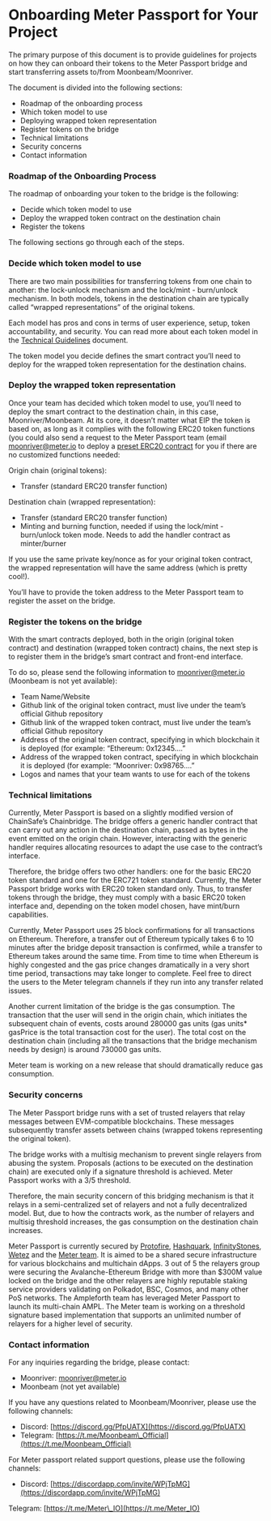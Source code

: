 # Onboarding Meter Passport for Your Project

The primary purpose of this document is to provide guidelines for projects on how they can onboard their tokens to the Meter Passport bridge and start transferring assets to/from Moonbeam/Moonriver.  


The document is divided into the following sections:

* Roadmap of the onboarding process
* Which token model to use
* Deploying wrapped token representation
* Register tokens on the bridge
* Technical limitations
* Security concerns
* Contact information

### Roadmap of the Onboarding Process

The roadmap of onboarding your token to the bridge is the following:  


* Decide which token model to use
* Deploy the wrapped token contract on the destination chain
* Register the tokens

The following sections go through each of the steps.

### Decide which token model to use

There are two main possibilities for transferring tokens from one chain to another: the lock-unlock mechanism and the lock/mint - burn/unlock mechanism. In both models, tokens in the destination chain are typically called “wrapped representations” of the original tokens.  


Each model has pros and cons in terms of user experience, setup, token accountability, and security. You can read more about each token model in the [Technical Guidelines](https://docs.google.com/document/d/1z8a8yjRvqDe6fTjLXGyhjyyjQIwz2ENIsXsju3mvVlo/edit#) document.  


The token model you decide defines the smart contract you’ll need to deploy for the wrapped token representation for the destination chains.  


### Deploy the wrapped token representation

Once your team has decided which token model to use, you’ll need to deploy the smart contract to the destination chain, in this case, Moonriver/Moonbeam. At its core, it doesn’t matter what EIP the token is based on, as long as it complies with the following ERC20 token functions \(you could also send a request to the Meter Passport team \(email [moonriver@meter.io](mailto:moonriver@meter.io) to deploy a [preset ERC20 contract](https://github.com/meterio/chainbridge-solidity-v1.0.0-eth/blob/master/contracts/ERC20Safe.sol) for you if there are no customized functions needed:  


Origin chain \(original tokens\):

* Transfer \(standard ERC20 transfer function\)

Destination chain \(wrapped representation\):  


* Transfer \(standard ERC20 transfer function\)
* Minting and burning function, needed if using the lock/mint - burn/unlock token mode. Needs to add the handler contract as minter/burner

If you use the same private key/nonce as for your original token contract, the wrapped representation will have the same address \(which is pretty cool!\).  


You’ll have to provide the token address to the Meter Passport team to register the asset on the bridge.

### Register the tokens on the bridge

With the smart contracts deployed, both in the origin \(original token contract\) and destination \(wrapped token contract\) chains, the next step is to register them in the bridge’s smart contract and front-end interface.  


To do so, please send the following information to moonriver@meter.io \(Moonbeam is not yet available\):  


* Team Name/Website
* Github link of the original token contract, must live under the team’s official Github repository
* Github link of the wrapped token contract, must live under the team’s official Github repository
* Address of the original token contract, specifying in which blockchain it is deployed \(for example: “Ethereum: 0x12345….”
* Address of the wrapped token contract, specifying in which blockchain it is deployed \(for example: “Moonriver: 0x98765….”
* Logos and names that your team wants to use for each of the tokens

### Technical limitations

Currently, Meter Passport is based on a slightly modified version of ChainSafe’s Chainbridge. The bridge offers a generic handler contract that can carry out any action in the destination chain, passed as bytes in the event emitted on the origin chain. However, interacting with the generic handler requires allocating resources to adapt the use case to the contract’s interface.  


Therefore, the bridge offers two other handlers: one for the basic ERC20 token standard and one for the ERC721 token standard. Currently, the Meter Passport bridge works with ERC20 token standard only. Thus, to transfer tokens through the bridge, they must comply with a basic ERC20 token interface and, depending on the token model chosen, have mint/burn capabilities.  


Currently, Meter Passport uses 25 block confirmations for all transactions on Ethereum.  Therefore, a transfer out of Ethereum typically takes 6 to 10 minutes after the bridge deposit transaction is confirmed, while a transfer to Ethereum takes around the same time.  From time to time when Ethereum is highly congested and the gas price changes dramatically in a very short time period, transactions may take longer to complete.  Feel free to direct the users to the Meter telegram channels if they run into any transfer related issues.    


Another current limitation of the bridge is the gas consumption. The transaction that the user will send in the origin chain, which initiates the subsequent chain of events, costs around 280000 gas units \(gas units\* gasPrice is the total transaction cost for the user\). The total cost on the destination chain \(including all the transactions that the bridge mechanism needs by design\) is around 730000 gas units.  


Meter team is working on a new release that should dramatically reduce gas consumption. 

### Security concerns

The Meter Passport bridge runs with a set of trusted relayers that relay messages between EVM-compatible blockchains. These messages subsequently transfer assets between chains \(wrapped tokens representing the original token\).   


The bridge works with a multisig mechanism to prevent single relayers from abusing the system. Proposals \(actions to be executed on the destination chain\) are executed only if a signature threshold is achieved. Meter Passport works with a 3/5 threshold.  


Therefore, the main security concern of this bridging mechanism is that it relays in a semi-centralized set of relayers and not a fully decentralized model. But, due to how the contracts work, as the number of relayers and multisig threshold increases, the gas consumption on the destination chain increases.  


Meter Passport is currently secured by [Protofire](https://protofire.io/), [Hashquark](http://hashquark), [InfinityStones](https://infinitystones.io/), [Wetez](https://www.wetez.io/) and the [Meter team](https://www.meter.io/). It is aimed to be a shared secure infrastructure for various blockchains and multichain dApps. 3 out of 5 the relayers group were securing the Avalanche-Ethereum Bridge with more than $300M value locked on the bridge and the other relayers are highly reputable staking service providers validating on Polkadot, BSC, Cosmos, and many other PoS networks.  The Ampleforth team has leveraged Meter Passport to launch its multi-chain AMPL. The Meter team is working on a threshold signature based implementation that supports an unlimited number of relayers for a higher level of security.    


### Contact information

For any inquiries regarding the bridge, please contact:  
  


* Moonriver: [moonriver@meter.io](mailto:moonriver@meter.io)
* Moonbeam \(not yet available\)

If you have any questions related to Moonbeam/Moonriver, please use the following channels:  


* Discord: [https://discord.gg/PfpUATX](https://discord.gg/PfpUATX)
* Telegram: [https://t.me/Moonbeam\_Official](https://t.me/Moonbeam_Official)

For Meter passport related support questions, please use the following channels:

* Discord: [https://discordapp.com/invite/WPjTpMG](https://discordapp.com/invite/WPjTpMG)

Telegram: [https://t.me/Meter\_IO](https://t.me/Meter_IO)

